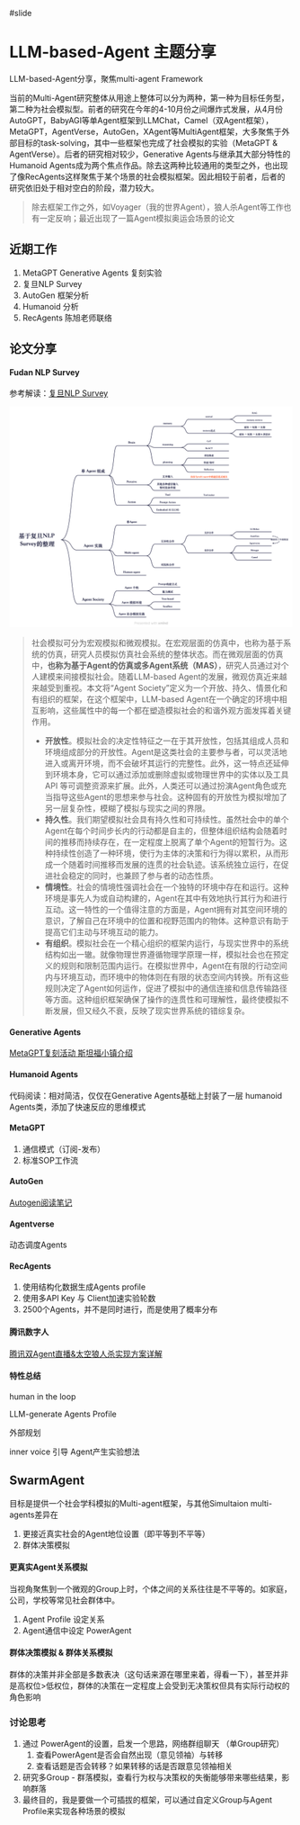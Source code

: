 #slide 

#  LLM-based-Agent 主题分享

LLM-based-Agent分享，聚焦multi-agent Framework

当前的Multi-Agent研究整体从用途上整体可以分为两种，第一种为目标任务型，第二种为社会模拟型。前者的研究在今年的4-10月份之间爆炸式发展，从4月份AutoGPT，BabyAGI等单Agent框架到LLMChat，Camel（双Agent框架），MetaGPT，AgentVerse，AutoGen，XAgent等MultiAgent框架，大多聚焦于外部目标的task-solving，其中一些框架也完成了社会模拟的实验（MetaGPT & AgentVerse）。后者的研究相对较少，Generative Agents与继承其大部分特性的Humanoid Agents成为两个焦点作品。除去这两种比较通用的类型之外，也出现了像RecAgents这样聚焦于某个场景的社会模拟框架。因此相较于前者，后者的研究依旧处于相对空白的阶段，潜力较大。

> 除去框架工作之外，如Voyager（我的世界Agent），狼人杀Agent等工作也有一定反响；最近出现了一篇Agent模拟奥运会场景的论文

## 近期工作

1. MetaGPT Generative Agents 复刻实验
2. 复旦NLP Survey 
3. AutoGen 框架分析
4. Humanoid 分析
5. RecAgents 陈旭老师联络



## 论文分享

#### Fudan NLP Survey

参考解读：[复旦NLP Survey](https://zhuanlan.zhihu.com/p/656676717)

![Survey](../../src/Survey_based_on_fudanNLP.png)

> 社会模拟可分为宏观模拟和微观模拟。在宏观层面的仿真中，也称为基于系统的仿真，研究人员模拟仿真社会系统的整体状态。而在微观层面的仿真中，**也称为基于Agent的仿真或多Agent系统（MAS）**，研究人员通过对个人建模来间接模拟社会。随着LLM-based Agent的发展，微观仿真近来越来越受到重视。本文将“Agent Society”定义为一个开放、持久、情景化和有组织的框架，在这个框架中，LLM-based Agent在一个确定的环境中相互影响，这些属性中的每一个都在塑造模拟社会的和谐外观方面发挥着关键作用。
>
> - **开放性**。模拟社会的决定性特征之一在于其开放性，包括其组成人员和环境组成部分的开放性。Agent是这类社会的主要参与者，可以灵活地进入或离开环境，而不会破坏其运行的完整性。此外，这一特点还延伸到环境本身，它可以通过添加或删除虚拟或物理世界中的实体以及工具 API 等可调整资源来扩展。此外，人类还可以通过扮演Agent角色或充当指导这些Agent的思想来参与社会。这种固有的开放性为模拟增加了另一层复杂性，模糊了模拟与现实之间的界限。
> - **持久性**。我们期望模拟社会具有持久性和可持续性。虽然社会中的单个Agent在每个时间步长内的行动都是自主的，但整体组织结构会随着时间的推移而持续存在，在一定程度上脱离了单个Agent的短暂行为。这种持续性创造了一种环境，使行为主体的决策和行为得以累积，从而形成一个随着时间推移而发展的连贯的社会轨迹。该系统独立运行，在促进社会稳定的同时，也兼顾了参与者的动态性质。
> - **情境性**。社会的情境性强调社会在一个独特的环境中存在和运行。这种环境是事先人为或自动构建的，Agent在其中有效地执行其行为和进行互动。这一特性的一个值得注意的方面是，Agent拥有对其空间环境的意识，了解自己在环境中的位置和视野范围内的物体。这种意识有助于提高它们主动与环境互动的能力。
> - **有组织**。模拟社会在一个精心组织的框架内运行，与现实世界中的系统结构如出一辙。就像物理世界遵循物理学原理一样，模拟社会也在预定义的规则和限制范围内运行。在模拟世界中，Agent在有限的行动空间内与环境互动，而环境中的物体则在有限的状态空间内转换。所有这些规则决定了Agent如何运作，促进了模拟中的通信连接和信息传输路径等方面。这种组织框架确保了操作的连贯性和可理解性，最终使模拟不断发展，但又经久不衰，反映了现实世界系统的错综复杂。

#### Generative Agents

[MetaGPT复刻活动 斯坦福小镇介绍](https://deepwisdom.feishu.cn/docx/VHYKdDQZWoIlamxdqtvcAi2knig?from=from_copylink)

#### Humanoid Agents

代码阅读：相对简洁，仅仅在Generative Agents基础上封装了一层 humanoid Agents类，添加了快速反应的思维模式

#### MetaGPT

1. 通信模式（订阅-发布）
2. 标准SOP工作流

#### AutoGen

[Autogen阅读笔记](https://github.com/didiforgithub/SwarmAgent/blob/main/notes/autogen/AutoGen%E6%A1%86%E6%9E%B6%E5%88%86%E6%9E%90.md)

#### Agentverse

动态调度Agents

#### RecAgents

1. 使用结构化数据生成Agents profile
2. 使用多API Key 与 Client加速实验轮数
3. 2500个Agents，并不是同时进行，而是使用了概率分布

#### 腾讯数字人

[腾讯双Agent直播&太空狼人杀实现方案详解](https://mp.weixin.qq.com/s/vkP3urjkcT9u9hT1-SvL-Q)

#### 特性总结

human in the loop

LLM-generate Agents Profile

外部规划

inner voice 引导 Agent产生实验想法

## SwarmAgent

目标是提供一个社会学科模拟的Multi-agent框架，与其他Simultaion multi-agents差异在

1. 更接近真实社会的Agent地位设置（即平等到不平等）
2. 群体决策模拟

#### 更真实Agent关系模拟

当视角聚焦到一个微观的Group上时，个体之间的关系往往是不平等的。如家庭，公司，学校等常见社会群体中。

1. Agent Profile 设定关系
2. Agent通信中设定 PowerAgent

#### 群体决策模拟 & 群体关系模拟

群体的决策并非全部是多数表决（这句话来源在哪里来着，得看一下），甚至并非是高权位>低权位，群体的决策在一定程度上会受到无决策权但具有实际行动权的角色影响



###  讨论思考
1. 通过 PowerAgent的设置，启发一个思路，网络群组聊天 （单Group研究）
   1. 查看PowerAgent是否会自然出现（意见领袖）与转移
   2. 查看话题是否会转移？如果转移的话是否跟意见领袖相关
2. 研究多Group - 群落模拟，查看行为权与决策权的失衡能够带来哪些结果，影响群落
3. 最终目的，我是要做一个可插拔的框架，可以通过自定义Group与Agent Profile来实现各种场景的模拟
